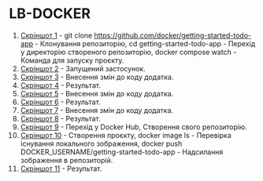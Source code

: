 # LB-DOCKER
1. [Скріншот 1](https://github.com/MKroppp/LB-DOCKER/blob/main/Screenshots/1.png) - git clone https://github.com/docker/getting-started-todo-app - Клонування репозиторію, cd getting-started-todo-app - Перехід у директорію створеного репозиторію, docker compose watch - Команда для запуску проєкту.
2. [Скріншот 2](https://github.com/MKroppp/LB-DOCKER/blob/main/Screenshots/2.png) - Запущений застосунок.
3. [Скріншот 3](https://github.com/MKroppp/LB-DOCKER/blob/main/Screenshots/3.png) - Внесення змін до коду додатка.
4. [Скріншот 4](https://github.com/MKroppp/LB-DOCKER/blob/main/Screenshots/4.png) - Результат.
5. [Скріншот 5](https://github.com/MKroppp/LB-DOCKER/blob/main/Screenshots/5.png) - Внесення змін до коду додатка.
6. [Скріншот 6](https://github.com/MKroppp/LB-DOCKER/blob/main/Screenshots/6.png) - Результат.
7. [Скріншот 7](https://github.com/MKroppp/LB-DOCKER/blob/main/Screenshots/7.png) - Внесення змін до коду додатка.
8. [Скріншот 8](https://github.com/MKroppp/LB-DOCKER/blob/main/Screenshots/8.png) - Результат.
9. [Скріншот 9](https://github.com/MKroppp/LB-DOCKER/blob/main/Screenshots/9.png) - Перехід у Docker Hub, Створення свого репозиторію.
10. [Скріншот 10](https://github.com/MKroppp/LB-DOCKER/blob/main/Screenshots/11.png) - Створення проєкту, docker image ls - Перевірка існування локального зображення, docker push DOCKER_USERNAME/getting-started-todo-app - Надсилання зображення в репозиторій.
11. [Скріншот 11](https://github.com/MKroppp/LB-DOCKER/blob/main/Screenshots/10.png) - Результат.
